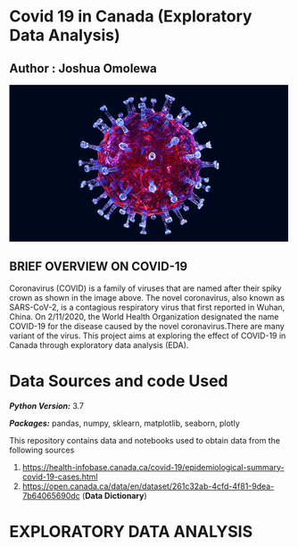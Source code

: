 # Covid 19 in Canada (Exploratory Data Analysis)

## Author : Joshua Omolewa
![covid](https://github.com/Joshua-omolewa/Covid-19-analysis/blob/main/Covid%20Dataset/images/covid%2019%20.gif)

## BRIEF OVERVIEW ON COVID-19
Coronavirus (COVID) is a family of viruses that are named after their spiky crown as shown in the image above. The novel coronavirus, also known as SARS-CoV-2, is a contagious respiratory virus that first reported in Wuhan, China. On 2/11/2020, the World Health Organization designated the name COVID-19 for the disease caused by the novel coronavirus.There are many variant of the virus. This project aims at exploring the effect of COVID-19 in Canada through exploratory data analysis (EDA).


# Data Sources and code Used
***Python Version:*** 3.7

***Packages:*** pandas, numpy, sklearn, matplotlib, seaborn, plotly

This repository contains data and notebooks used to obtain  data from  the following sources

1. https://health-infobase.canada.ca/covid-19/epidemiological-summary-covid-19-cases.html 
2. https://open.canada.ca/data/en/dataset/261c32ab-4cfd-4f81-9dea-7b64065690dc  (**Data Dictionary**)


# EXPLORATORY DATA ANALYSIS
